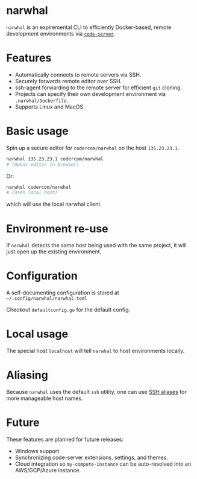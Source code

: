 # narwhal

`narwhal` is an expiremental CLI to efficiently Docker-based, remote development environments via
[`code-server`](https://github.com/codercom/code-server).

# Features

- Automatically connects to remote servers via SSH.
- Securely forwards remote editor over SSH.
- ssh-agent forwarding to the remote server for efficient `git` cloning.
- Projects can specify their own development environment via `.narwhal/Dockerfile`.
- Supports Linux and MacOS.

# Basic usage

Spin up a secure editor for `codercom/narwhal` on the host `135.23.23.1`.

```bash
narwhal 135.23.23.1 codercom/narwhal
# (Opens editor in browser)
```

Or:

```bash
narwhal codercom/narwhal
# (Uses local host)

```

which will use the local narwhal client.

# Environment re-use

If `narwhal` detects the same host being used with the same project, it will just open up the existing
environment.

# Configuration

A self-documenting configuration is stored  at `~/.config/narwhal/narwhal.toml`

Checkout `defaultconfig.go` for the default config.

# Local usage

The special host `localhost` will tell `narwhal` to host environments locally.

# Aliasing

Because `narwhal` uses the default `ssh` utility, one can use [SSH aliases](https://collectiveidea.com/blog/archives/2011/02/04/how-to-ssh-aliases)
for more manageable host names.

# Future

These features are planned for future releases:

- Windows support
- Synchronizing code-server extensions, settings, and themes.
- Cloud integration so `my-compute-instance` can be auto-resolved into an AWS/GCP/Azure instance.
